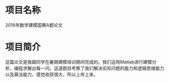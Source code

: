 # 项目名称 #
2016年数学建模国赛A题论文

# 项目简介 #
这篇论文是我跟同学在暑期建模培训期间完成的。我们运用Matlab进行建模分析，编程求解出每一问。这道题目考察了我们解决实际问题的能力和逻辑思维能力以及算法能力，感觉收获很大，所以上传上来。